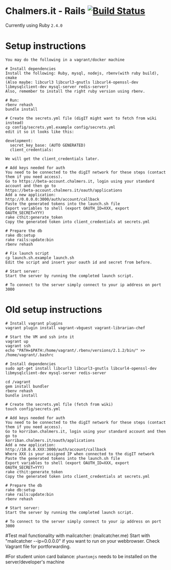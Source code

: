 # Chalmers.it - Rails [![Build Status](https://travis-ci.org/cthit/chalmersit-rails.svg?branch=develop)](https://travis-ci.org/cthit/chalmersit-rails)

Currently using Ruby `2.4.0`

# Setup instructions
```
You may do the following in a vagrant/docker machine

# Install dependencies
Install the following: Ruby, mysql, nodejs, rbenv(with ruby build), cmake
(Also maybe: libcurl3 libcurl3-gnutls libcurl4-openssl-dev libmysqlclient-dev mysql-server redis-server)
Also, remember to install the right ruby version using rbenv.

# Run:
rbenv rehash
bundle install

# Create the secrets.yml file (digIT might want to fetch from wiki instead)
cp config/secrets.yml.example config/secrets.yml
edit it so it looks like this:

development:
  secret_key_base: (AUTO GENERATED)
  client_credentials:

We will get the client_credentials later.

# Add keys needed for auth
You need to be connected to the digIT network for these steps (contact them if you need access).
Go to https://beta-account.chalmers.it, login using your standard account and then go to
https://beta-account.chalmers.it/oauth/applications
Add a new application:
http://0.0.0.0:3000/auth/account/callback
Paste the generated tokens into the launch.sh file
Export variables to shell (export OAUTH_ID=XXX, export OAUTH_SECRET=YYY)
rake cthit:generate_token
Copy the generated token into client_credentials at secrets.yml

# Prepare the db
rake db:setup
rake rails:update:bin
rbenv rehash

# Fix launch script
cp launch.sh.example launch.sh
Edit the script and insert your oauth id and secret from before.

# Start server:
Start the server by running the completed launch script.

# To connect to the server simply connect to your ip address on port 3000
```

# Old setup instructions
```
# Install vagrant plugins
vagrant plugin install vagrant-vbguest vagrant-librarian-chef

# Start the VM and ssh into it
vagrant up
vagrant ssh
echo "PATH=$PATH:/home/vagrant/.rbenv/versions/2.1.2/bin/" >> /home/vagrant/.bashrc

# Install dependencies
sudo apt-get install libcurl3 libcurl3-gnutls libcurl4-openssl-dev libmysqlclient-dev mysql-server redis-server

cd /vagrant
gem install bundler
rbenv rehash
bundle install

# Create the secrets.yml file (fetch from wiki)
touch config/secrets.yml

# Add keys needed for auth
You need to be connected to the digIT network for these steps (contact them if you need access).
Go to korriban.chalmers.it, login using your standard account and then go to
korriban.chalmers.it/oauth/applications
Add a new application:
http://10.0.0.XXX:3000/auth/account/callback
Where XXX is your assigned IP when connected to the digIT network
Paste the generated tokens into the launch.sh file
Export variables to shell (export OAUTH_ID=XXX, export OAUTH_SECRET=YYY)
rake cthit:generate_token
Copy the generated token into client_credentials at secrets.yml

# Prepare the db
rake db:setup
rake rails:update:bin
rbenv rehash

# Start server:
Start the server by running the completed launch script.

# To connect to the server simply connect to your ip address on port 3000
```

#Test mail functionality with mailcatcher:
(mailcatcher.me) Start with "mailcatcher --ip=0.0.0.0" if you want to run on your webbrowser. Check Vagrant file for portforwarding.


#For student union card balance:
`phantomjs` needs to be installed on the server/developer's machine

